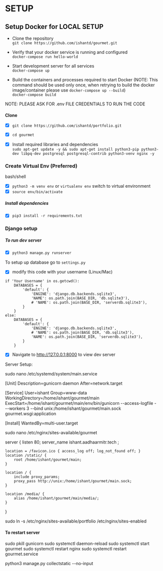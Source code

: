 # SETUP


## Setup Docker for LOCAL SETUP

- Clone the repository <br/>
  `git clone https://github.com/ishantd/gourmet.git`

- Verify that your docker service is running and configured <br/>
  `docker-compose run hello-world`

- Start development server for all services <br/>
  `docker-compose up`

- Build the containers and processes required to start Docker (NOTE: This command should be used only once, when retrying to build the docker image/container please use `docker-compose up --build`)<br/>
  `docker-compose build`

NOTE: PLEASE ASK FOR .env FILE  CREDENTIALS TO RUN THE CODE

#### Clone
- [x] `git clone https://github.com/ishantd/portfolio.git`

- [x] `cd gourmet`

- [x] Install required libraries and dependencies <br/>
        `sudo apt-get update -y && sudo apt-get install python3-pip python3-dev libpq-dev postgresql postgresql-contrib python3-venv nginx -y`

### Create Virtual Env (Preferred)
bash/shell
- [x] `python3 -m venv env` or `virtualenv env`
switch to virtual environment 
- [x] `source env/bin/activate`
##### Install dependencies 
- [x] `pip3 install -r requirements.txt`

### Django setup

##### To run dev server
- [x] `python3 manage.py runserver`

To setup up database go to `settings.py` 

- [x] modify this code with your username (Linux/Mac)

```
if 'Your Username' in os.getcwd():
    DATABASES = {
        'default': {
            'ENGINE': 'django.db.backends.sqlite3',
            'NAME': os.path.join(BASE_DIR, 'db.sqlite3'),
            # 'NAME': os.path.join(BASE_DIR, 'serverdb.sqlite3'),
        }
    }
else:
    DATABASES = {
        'default': {
            'ENGINE': 'django.db.backends.sqlite3',
            # 'NAME': os.path.join(BASE_DIR, 'db.sqlite3'),
            'NAME': os.path.join(BASE_DIR, 'serverdb.sqlite3'),
        }
    }
```

- [x] Navigate to http://127.0.0.1:8000 to view dev server


Server Setup:


sudo nano /etc/systemd/system/main.service

[Unit]
Description=gunicorn daemon
After=network.target

[Service]
User=ishant
Group=www-data
WorkingDirectory=/home/ishant/gourmet/main
ExecStart=/home/ishant/gourmet/main/env/bin/gunicorn --access-logfile - --workers 3 --bind unix:/home/ishant/gourmet/main.sock gourmet.wsgi:application

[Install]
WantedBy=multi-user.target

sudo nano /etc/nginx/sites-available/gourmet

server {
    listen 80;
    server_name ishant.aadhaarmitr.tech ;

    location = /favicon.ico { access_log off; log_not_found off; }
    location /static/ {
        root /home/ishant/gourmet/main;
    }

    location / {
        include proxy_params;
        proxy_pass http://unix:/home/ishant/gourmet/main.sock;
    }

    location /media/ {
        alias /home/ishant/gourmet/main/media/;
    }
}

sudo ln -s /etc/nginx/sites-available/portfolio /etc/nginx/sites-enabled

#### To restart server
sudo pkill gunicorn
sudo systemctl daemon-reload
sudo systemctl start gourmet
sudo systemctl restart nginx
sudo systemctl restart gourmet.service




python3 manage.py collectstatic --no-input